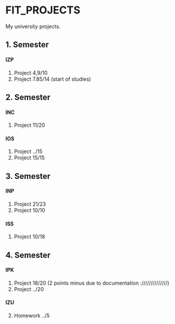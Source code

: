 # FIT_PROJECTS
My university projects.

## 1. Semester

#### IZP
1. Project 4,9/10
2. Project 7.85/14
(start of studies)

## 2. Semester

#### INC
1. Project 11/20

#### IOS
1. Project ../15
2. Project 15/15

## 3. Semester

#### INP
1. Project 21/23
2. Project 10/10

#### ISS
1. Project 10/18

## 4. Semester

#### IPK
1. Project 18/20 (2 points minus due to documentation ://////////////)
2. Project ../20

#### IZU
2. Homework ../5
